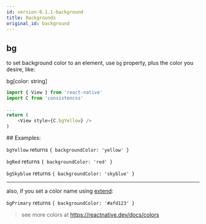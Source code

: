 ```yaml
---
id: version-0.1.1-background
title: Backgrounds
original_id: background
---
```


## bg

to set background color to an element, use `bg` property, plus the color you desire, like:

bg[color: string]

```js
import { View } from 'react-native'
import C from 'consistencss'

...
return (
    <View style={C.bgYellow} />
)
```

## Examples:

`bgYellow` returns `{ backgroundColor: 'yellow' }`

`bgRed` returns `{ backgroundColor: 'red' }`

`bgSkyblue` returns `{ backgroundColor: 'skyblue' }`

---

also, if you set a color name using [extend](./extend.md):

`bgPrimary` returns `{ backgroundColor: '#afd123' }`

> see more colors at https://reactnative.dev/docs/colors
